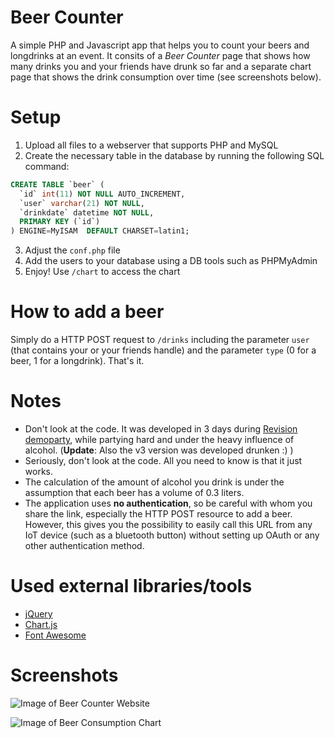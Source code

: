 # Beer Counter

A simple PHP and Javascript app that helps you to count your beers and longdrinks at an event. It consits of a *Beer Counter* page that shows how many drinks you and your friends have drunk so far and a separate chart page that shows the drink consumption over time (see screenshots below).

# Setup

1. Upload all files to a webserver that supports PHP and MySQL
2. Create the necessary table in the database by running the following SQL command:

```sql
CREATE TABLE `beer` (
  `id` int(11) NOT NULL AUTO_INCREMENT,
  `user` varchar(21) NOT NULL,
  `drinkdate` datetime NOT NULL,
  PRIMARY KEY (`id`)
) ENGINE=MyISAM  DEFAULT CHARSET=latin1;
```

3. Adjust the `conf.php` file
4. Add the users to your database using a DB tools such as PHPMyAdmin
5. Enjoy! Use `/chart` to access the chart

# How to add a beer
Simply do a HTTP POST request to `/drinks` including the parameter `user` (that contains your or your friends handle) and the parameter `type` (0 for a beer, 1 for a longdrink). That's it.

# Notes
* Don't look at the code. It was developed in 3 days during [Revision demoparty](http://www.revision-party.net), while partying hard and under the heavy influence of alcohol. (**Update**: Also the v3 version was developed drunken :) )
* Seriously, don't look at the code. All you need to know is that it just works.
* The calculation of the amount of alcohol you drink is under the assumption that each beer has a volume of 0.3 liters.
* The application uses **no authentication**, so be careful with whom you share the link, especially the HTTP POST resource to add a beer. However, this gives you the possibility to easily call this URL from any IoT device (such as a bluetooth button) without setting up OAuth or any other authentication method.

# Used external libraries/tools
* [jQuery](https://jquery.com/)
* [Chart.js](http://www.chartjs.org/)
* [Font Awesome](http://fontawesome.io/)

# Screenshots

![Image of Beer Counter Website](https://cloud.githubusercontent.com/assets/2188617/14082549/e194c3ec-f510-11e5-8cc8-6e84d9d407cc.png)

![Image of Beer Consumption Chart](https://cloud.githubusercontent.com/assets/2188617/14082542/dcff46fe-f510-11e5-9a1e-a65391a7ba44.png)
